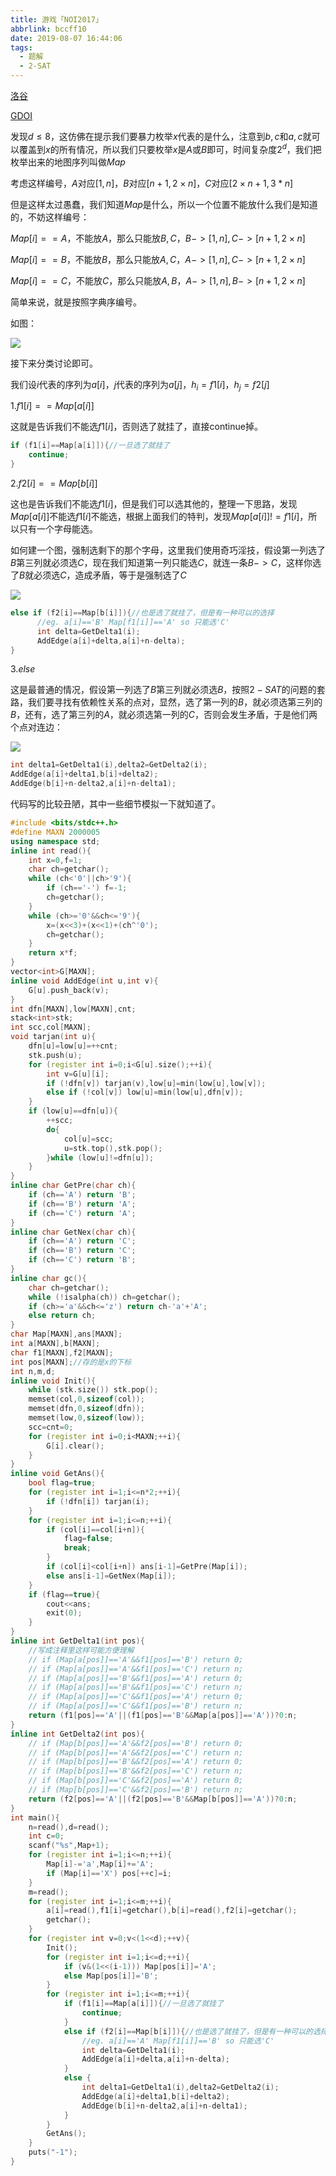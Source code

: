 ```yaml
---
title: 游戏「NOI2017」
abbrlink: bccff10
date: 2019-08-07 16:44:06
tags:
  - 题解
  - 2-SAT
---
```


[洛谷](https://www.luogu.org/problem/P3825)

[GDOI](http://119.29.55.79/problem/370)

发现$d \le 8$，这仿佛在提示我们要暴力枚举$x$代表的是什么，注意到$b,c$和$a,c$就可以覆盖到$x$的所有情况，所以我们只要枚举$x$是$A$或$B$即可，时间复杂度$2^d$，我们把枚举出来的地图序列叫做$Map$

考虑这样编号，$A$对应$[1,n]$，$B$对应$[n+1,2 \times n]$，$C$对应$[2 \times n +1 , 3*n]$

但是这样太过愚蠢，我们知道$Map$是什么，所以一个位置不能放什么我们是知道的，不妨这样编号：

$Map[i]==A$，不能放$A$，那么只能放$B,C$，$B -> [1,n],C -> [n+1,2 \times n]$

$Map[i]==B$，不能放$B$，那么只能放$A,C$，$A -> [1,n],C -> [n+1,2 \times n]$

$Map[i]==C$，不能放$C$，那么只能放$A,B$，$A -> [1,n],B -> [n+1,2 \times n]$

简单来说，就是按照字典序编号。

如图：

![](/images/gime.png)

接下来分类讨论即可。

我们设$i$代表的序列为$a[i]$，$j$代表的序列为$a[j]$，$h_i=f1[i]，h_j=f2[j]$

1.$f1[i]==Map[a[i]]$

这就是告诉我们不能选$f1[i]$，否则选了就挂了，直接continue掉。

```cpp
if (f1[i]==Map[a[i]]){//一旦选了就挂了
    continue;
}
```

2.$f2[i]==Map[b[i]]$

这也是告诉我们不能选$f1[i]$，但是我们可以选其他的，整理一下思路，发现$Map[a[i]]$不能选$f1[i]$不能选，根据上面我们的特判，发现$Map[a[i]]!=f1[i]$，所以只有一个字母能选。

如何建一个图，强制选剩下的那个字母，这里我们使用奇巧淫技，假设第一列选了$B$第三列就必须选$C$，现在我们知道第一列只能选$C$，就连一条$B->C$，这样你选了$B$就必须选$C$，造成矛盾，等于是强制选了$C$

![](/images/gime1.png)

```cpp
else if (f2[i]==Map[b[i]]){//也是选了就挂了，但是有一种可以的选择
      //eg. a[i]=='B' Map[f1[i]]=='A' so 只能选'C'
      int delta=GetDelta1(i);
      AddEdge(a[i]+delta,a[i]+n-delta);
}
```

3.$else$

这是最普通的情况，假设第一列选了$B$第三列就必须选$B$，按照$2-SAT$的问题的套路，我们要寻找有依赖性关系的点对，显然，选了第一列的$B$，就必须选第三列的$B$，还有，选了第三列的$A$，就必须选第一列的$C$，否则会发生矛盾，于是他们两个点对连边：

![](/images/gime2.png)

```cpp
int delta1=GetDelta1(i),delta2=GetDelta2(i);
AddEdge(a[i]+delta1,b[i]+delta2);
AddEdge(b[i]+n-delta2,a[i]+n-delta1);
```

代码写的比较丑陋，其中一些细节模拟一下就知道了。

```cpp
#include <bits/stdc++.h>
#define MAXN 2000005
using namespace std;
inline int read(){
    int x=0,f=1;
    char ch=getchar();
    while (ch<'0'||ch>'9'){
        if (ch=='-') f=-1;
        ch=getchar();
    }
    while (ch>='0'&&ch<='9'){
        x=(x<<3)+(x<<1)+(ch^'0');
        ch=getchar();
    }
    return x*f;
}
vector<int>G[MAXN];
inline void AddEdge(int u,int v){
    G[u].push_back(v);
}
int dfn[MAXN],low[MAXN],cnt;
stack<int>stk;
int scc,col[MAXN];
void tarjan(int u){
    dfn[u]=low[u]=++cnt;
    stk.push(u);
    for (register int i=0;i<G[u].size();++i){
        int v=G[u][i];
        if (!dfn[v]) tarjan(v),low[u]=min(low[u],low[v]);
        else if (!col[v]) low[u]=min(low[u],dfn[v]);
    }
    if (low[u]==dfn[u]){
        ++scc;
        do{
            col[u]=scc;
            u=stk.top(),stk.pop();
        }while (low[u]!=dfn[u]);
    }
}
inline char GetPre(char ch){
    if (ch=='A') return 'B';
    if (ch=='B') return 'A';
    if (ch=='C') return 'A';
}
inline char GetNex(char ch){
    if (ch=='A') return 'C';
    if (ch=='B') return 'C';
    if (ch=='C') return 'B';
}
inline char gc(){
    char ch=getchar();
    while (!isalpha(ch)) ch=getchar();
    if (ch>='a'&&ch<='z') return ch-'a'+'A';
    else return ch;
}
char Map[MAXN],ans[MAXN];
int a[MAXN],b[MAXN];
char f1[MAXN],f2[MAXN];
int pos[MAXN];//存的是x的下标
int n,m,d;
inline void Init(){
    while (stk.size()) stk.pop();
    memset(col,0,sizeof(col));
    memset(dfn,0,sizeof(dfn));
    memset(low,0,sizeof(low));
    scc=cnt=0;
    for (register int i=0;i<MAXN;++i){
        G[i].clear();
    }
}
inline void GetAns(){
    bool flag=true;
    for (register int i=1;i<=n*2;++i){
        if (!dfn[i]) tarjan(i);
    }
    for (register int i=1;i<=n;++i){
        if (col[i]==col[i+n]){
            flag=false;
            break;
        }
        if (col[i]<col[i+n]) ans[i-1]=GetPre(Map[i]);
        else ans[i-1]=GetNex(Map[i]);
    }
    if (flag==true){
        cout<<ans;
        exit(0);
    }
}
inline int GetDelta1(int pos){
    //写成注释里这样可能方便理解
    // if (Map[a[pos]]=='A'&&f1[pos]=='B') return 0;
    // if (Map[a[pos]]=='A'&&f1[pos]=='C') return n;
    // if (Map[a[pos]]=='B'&&f1[pos]=='A') return 0;
    // if (Map[a[pos]]=='B'&&f1[pos]=='C') return n;
    // if (Map[a[pos]]=='C'&&f1[pos]=='A') return 0;
    // if (Map[a[pos]]=='C'&&f1[pos]=='B') return n;
    return (f1[pos]=='A'||(f1[pos]=='B'&&Map[a[pos]]=='A'))?0:n;
}
inline int GetDelta2(int pos){
    // if (Map[b[pos]]=='A'&&f2[pos]=='B') return 0;
    // if (Map[b[pos]]=='A'&&f2[pos]=='C') return n;
    // if (Map[b[pos]]=='B'&&f2[pos]=='A') return 0;
    // if (Map[b[pos]]=='B'&&f2[pos]=='C') return n;
    // if (Map[b[pos]]=='C'&&f2[pos]=='A') return 0;
    // if (Map[b[pos]]=='C'&&f2[pos]=='B') return n;
    return (f2[pos]=='A'||(f2[pos]=='B'&&Map[b[pos]]=='A'))?0:n;
}
int main(){
    n=read(),d=read();
    int c=0;
    scanf("%s",Map+1);
    for (register int i=1;i<=n;++i){
        Map[i]-='a',Map[i]+='A';
        if (Map[i]=='X') pos[++c]=i;
    }
    m=read();
    for (register int i=1;i<=m;++i){
        a[i]=read(),f1[i]=getchar(),b[i]=read(),f2[i]=getchar();
        getchar();
    }
    for (register int v=0;v<(1<<d);++v){
        Init();
        for (register int i=1;i<=d;++i){
            if (v&(1<<(i-1))) Map[pos[i]]='A';
            else Map[pos[i]]='B';
        }
        for (register int i=1;i<=m;++i){
            if (f1[i]==Map[a[i]]){//一旦选了就挂了
                continue;
            }
            else if (f2[i]==Map[b[i]]){//也是选了就挂了，但是有一种可以的选择
                //eg. a[i]=='A' Map[f1[i]]=='B' so 只能选'C'
                int delta=GetDelta1(i);
                AddEdge(a[i]+delta,a[i]+n-delta);
            }
            else {
                int delta1=GetDelta1(i),delta2=GetDelta2(i);
                AddEdge(a[i]+delta1,b[i]+delta2);
                AddEdge(b[i]+n-delta2,a[i]+n-delta1);
            }
        }
        GetAns();
    }
    puts("-1");
}
```

